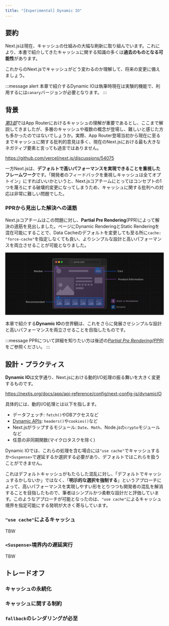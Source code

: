 ```yaml
---
title: "[Experimental] Dynamic IO"
---
```


## 要約

Next.jsは現在、キャッシュの仕組みの大幅な刷新に取り組んでいます。これにより、本書で紹介してきたキャッシュに関する知識の多くは**過去のものとなる可能性**があります。

これからのNext.jsでキャッシュがどう変わるのか理解して、将来の変更に備えましょう。

:::message alert
本章で紹介するDynamic IOは執筆時現在は実験的機能で、利用するには`canary`バージョンが必要となります。
:::

## 背景

[_第3部_](./part_3)ではApp Routerにおけるキャッシュの理解が重要であるとし、ここまで解説してきましたが、多層のキャッシュや複数の概念が登場し、難しいと感じた方も多かったのではないでしょうか。実際、App Router登場当初から現在に至るまでキャッシュに関する批判的意見は多く、現在のNext.jsにおける最も大きなネガティブ要素と言っても過言ではありません。

https://github.com/vercel/next.js/discussions/54075

一方Next.jsは、**デフォルトで高いパフォーマンスを実現できることを重視したフレームワーク**です。「開発者のフィードバックを重視しキャッシュは全てオプトイン」にすればいいかというと、Next.jsコアチームにとってはコンセプトの1つを蔑ろにする破壊的変更になってしまうため、キャッシュに関する批判への対応は非常に難しい問題でした。

### PPRから見出した解決への道筋

Next.jsコアチームはこの問題に対し、**Partial Pre Rendering**(PPR)によって解決の道筋を見出しました。ページにDynamic RenderingとStatic Renderingを混在可能にすることで、Data Cacheのデフォルトを変更しても至る所に`cache: "force-cache"`を指定しなくても良い、よりシンプルな設計と高いパフォーマンスを両立させることが可能となりました。

![ppr shell](/images/nextjs-partial-pre-rendering/ppr-shell.png)

本章で紹介する**Dynamic IO**の世界観は、これをさらに発展させシンプルな設計と高いパフォーマンスを両立させることを目指したものです。

:::message
PPRについて詳細を知りたい方は後述の[_Partial Pre Rendering(PPR)_](./part_4_partial_pre_rendering)をご参照ください。
:::

## 設計・プラクティス

**Dynamic IO**は文字通り、Next.jsにおける動的I/O処理の振る舞いを大きく変更するものです。

https://nextjs.org/docs/app/api-reference/config/next-config-js/dynamicIO

具体的には、動的I/O処理とは以下を指します。

- データフェッチ: `fetch()`やDBアクセスなど
- [Dynamic APIs](https://nextjs.org/docs/app/building-your-application/rendering/server-components#dynamic-apis): `headers()`や`cookies()`など
- Next.jsがラップするモジュール: `Date`、`Math`、Node.jsの`crypto`モジュールなど
- 任意の非同期関数(マイクロタスクを除く)

Dynamic IOでは、これらの処理を含む場合には`"use cache"`でキャッシュするか`<Suspense>`で遅延するか選択する必要があり、デフォルトではこれらを扱うことができません。

これはデフォルトキャッシュがもたらした混乱に対し、「デフォルトでキャッシュするかしないか」ではなく、「**明示的な選択を強制する**」というアプローチによって、高いパフォーマンスを実現しやすい形をとりつつも開発者の混乱を解消することを目指したもので、筆者はシンプルかつ柔軟な設計だと評価しています。このようなアプローチが可能となったのは、`"use cache"`によるキャッシュ境界を指定可能にする発明が大きく寄与しています。

### `"use cache"`によるキャッシュ

TBW

### `<Suspense>`境界内の遅延実行

TBW

## トレードオフ

### キャッシュの永続化

### キャッシュに関する制約

### `fallback`のレンダリングが必至
